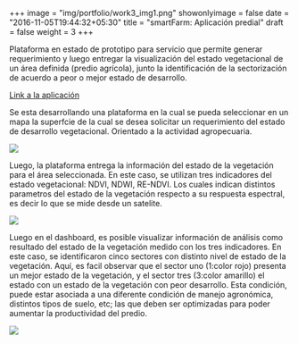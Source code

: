 +++
image = "img/portfolio/work3_img1.png"
showonlyimage = false
date = "2016-11-05T19:44:32+05:30"
title = "smartFarm: Aplicación predial"
draft = false
weight = 3
+++

Plataforma en estado de prototipo para servicio que permite generar requerimiento y luego entregar la visualización del estado vegetacional de un área definida (predio agrícola), junto la identificación de la sectorización de acuerdo a peor o mejor estado de desarrollo.
<!--more-->

[Link a la aplicación](https://frzambra.shinyapps.io/smartFarm/)

Se esta desarrollando una plataforma en la cual se pueda seleccionar en un mapa la superfcie de la cual se desea solicitar un requerimiento del estado de desarrollo vegetacional. Orientado a la actividad agropecuaria.

![][1]

Luego, la plataforma entrega la información del estado de la vegetación para el área seleccionada. En este caso, se utilizan tres indicadores del estado vegetacional: NDVI, NDWI, RE-NDVI. Los cuales indican distintos parametros del estado de la vegetación respecto a su respuesta espectral, es decir lo que se mide desde un satelite.

![][2]

Luego en el dashboard, es posible visualizar información de análisis como resultado del estado de la vegetación medido con los tres indicadores. En este caso, se identificaron cinco sectores con distinto nivel de estado de la vegetación. Aquí, es facil observar que el sector uno (1:color rojo) presenta un mejor estado de la vegetación, y el sector tres (3:color amarillo) el estado con un estado de la vegetación con peor desarrollo. Esta condición, puede estar asociada a una diferente condición de manejo agronómica, distintos tipos de suelo, etc; las que deben ser optimizadas para poder aumentar la productividad del predio.

![][3]

[1]: /img/portfolio/work3_img2.png
[2]: /img/portfolio/work3_img3.png
[3]: /img/portfolio/work3_img4.png



  
